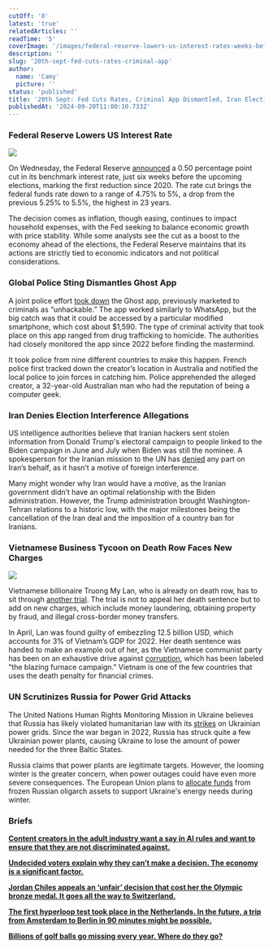 ```yaml
---
cutOff: '8'
latest: 'true'
relatedArticles: ''
readTime: '5'
coverImage: '/images/federal-reserve-lowers-us-interest-rates-weeks-before-us-elections-c5Nz.jpg'
description: ''
slug: '20th-sept-fed-cuts-rates-criminal-app'
author:
  name: 'Camy'
  picture: ''
status: 'published'
title: '20th Sept: Fed Cuts Rates, Criminal App Dismantled, Iran Election Meddling'
publishedAt: '2024-09-20T11:00:10.733Z'
---
```


### Federal Reserve Lowers US Interest Rate

![](/images/federal-reserve-lowers-us-interest-rates-weeks-before-us-elections-U3Nj.jpg)

On Wednesday, the Federal Reserve [announced](https://www.federalreserve.gov/newsevents/pressreleases/monetary20240918a.htm) a 0.50 percentage point cut in its benchmark interest rate, just six weeks before the upcoming elections, marking the first reduction since 2020. The rate cut brings the federal funds rate down to a range of 4.75% to 5%, a drop from the previous 5.25% to 5.5%, the highest in 23 years.

The decision comes as inflation, though easing, continues to impact household expenses, with the Fed seeking to balance economic growth with price stability. While some analysts see the cut as a boost to the economy ahead of the elections, the Federal Reserve maintains that its actions are strictly tied to economic indicators and not political considerations.

### Global Police Sting Dismantles Ghost App

A joint police effort [took down](https://www.france24.com/en/live-news/20240918-global-police-sting-targets-users-of-organised-crime-app) the Ghost app, previously marketed to criminals as “unhackable.” The app worked similarly to WhatsApp, but the big catch was that it could be accessed by a particular modified smartphone, which cost about $1,590. The type of criminal activity that took place on this app ranged from drug trafficking to homicide. The authorities had closely monitored the app since 2022 before finding the mastermind.

It took police from nine different countries to make this happen. French police first tracked down the creator’s location in Australia and notified the local police to join forces in catching him. Police apprehended the alleged creator, a 32-year-old Australian man who had the reputation of being a computer geek.

### Iran Denies Election Interference Allegations

US intelligence authorities believe that Iranian hackers sent stolen information from Donald Trump's electoral campaign to people linked to the Biden campaign in June and July when Biden was still the nominee. A spokesperson for the Iranian mission to the UN has [denied](https://iranwire.com/en/news/134088-iran-denies-interference-in-us-elections-at-un/) any part on Iran’s behalf, as it hasn’t a motive of foreign interference.

Many might wonder why Iran would have a motive, as the Iranian government didn’t have an optimal relationship with the Biden administration. However, the Trump administration brought Washington-Tehran relations to a historic low, with the major milestones being the cancellation of the Iran deal and the imposition of a country ban for Iranians.

### Vietnamese Business Tycoon on Death Row Faces New Charges

![](/images/vietnamese-business-tycoon-on-death-row-has-a-trial-A2ND.jpg)

Vietnamese billionaire Truong My Lan, who is already on death row, has to sit through [another trial](https://www.dw.com/en/vietnam-tycoon-on-death-row-faces-new-trial/a-70263896). The trial is not to appeal her death sentence but to add on new charges, which include money laundering, obtaining property by fraud, and illegal cross-border money transfers.

In April, Lan was found guilty of embezzling 12.5 billion USD, which accounts for 3% of Vietnam’s GDP for 2022. Her death sentence was handed to make an example out of her, as the Vietnamese communist party has been on an exhaustive drive against [corruption](https://www.dw.com/en/vietnam-reels-from-historic-114-billion-corruption-scandal/a-67606137), which has been labeled “the blazing furnace campaign.” Vietnam is one of the few countries that uses the death penalty for financial crimes.

### UN Scrutinizes Russia for Power Grid Attacks

The United Nations Human Rights Monitoring Mission in Ukraine believes that Russia has likely violated humanitarian law with its [strikes](https://www.aljazeera.com/news/2024/4/27/russia-ukraine-target-each-others-energy-sector) on Ukrainian power grids. Since the war began in 2022, Russia has struck quite a few Ukrainian power plants, causing Ukraine to lose the amount of power needed for the three Baltic States.

Russia claims that power plants are legitimate targets. However, the looming winter is the greater concern, when power outages could have even more severe consequences. The European Union plans to [allocate funds](https://www.reuters.com/world/europe/eu-send-160-million-euros-frozen-russian-assets-ukraine-2024-09-19/) from frozen Russian oligarch assets to support Ukraine's energy needs during winter.

### Briefs

[**Content creators in the adult industry want a say in AI rules and want to ensure that they are not discriminated against.**](https://www.wired.com/story/content-creators-in-the-adult-industry-want-a-say-in-ai-rules/#:~:text=A%20group%20that%20includes%20sex,lead%20to%20discrimination%20against%20them.)

[**Undecided voters explain why they can’t make a decision. The economy is a significant factor.**](https://www.npr.org/2024/09/19/nx-s1-5118393/undecided-voters-kamala-harris-donald-trump)

[**Jordan Chiles appeals an ‘unfair’ decision that cost her the Olympic bronze medal. It goes all the way to Switzerland.**](https://www.bbc.com/sport/olympics/articles/c4g5v5z2y7po)

[**The first hyperloop test took place in the Netherlands. In the future, a trip from Amsterdam to Berlin in 90 minutes might be possible.**](https://www.expatrepublic.com/hyperlooop-netherlands-test/?fbclid=IwY2xjawFYQ7dleHRuA2FlbQIxMQABHQr8ZAoeDAntUex-SHEC4V9skTfv5kRvWEo9estPCIBXR_Xo9_qTtnVyVA_aem_hMO6262qy79BB3AHaXJFRQ)

[**Billions of golf balls go missing every year. Where do they go?**](https://edition.cnn.com/sport/lost-golf-balls-environment-spt-spc/index.html)